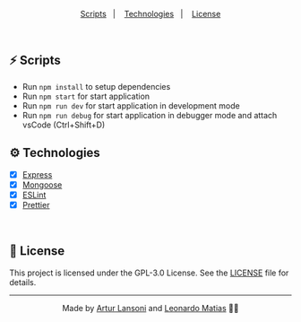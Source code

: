 <p align="center">
  <a href="#-scripts">Scripts</a>&nbsp;&nbsp;&nbsp;|&nbsp;&nbsp;&nbsp;
  <a href="#technologies">Technologies</a>&nbsp;&nbsp;&nbsp;|&nbsp;&nbsp;&nbsp;
  <a href="#-license">License</a>
</p>

<br />

## ⚡ Scripts

- Run `npm install` to setup dependencies
- Run `npm start` for start application
- Run `npm run dev` for start application in development mode
- Run `npm run debug` for start application in debugger mode and attach vsCode (Ctrl+Shift+D)

## ⚙️ Technologies

- [X] [Express](https://expressjs.com)
- [X] [Mongoose](https://mongoosejs.com)
- [X] [ESLint](https://eslint.org)
- [X] [Prettier](https://prettier.io)

<br />

## 📝 License

This project is licensed under the GPL-3.0 License. See the [LICENSE](LICENSE) file for details.

---

<p align="center">Made by <a href="https://github.com/ArturLansoni">Artur Lansoni</a> and <a href="https://github.com/le0matias">Leonardo Matias</a> 👨‍💻</p>